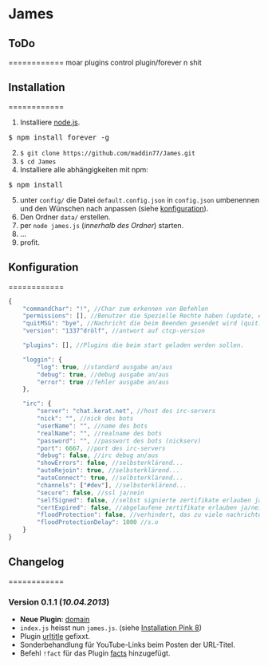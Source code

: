 # James

## ToDo
============
moar plugins
control plugin/forever n shit

## Installation
============

1. Installiere [node.js](http://nodejs.org/).
<pre>$ npm install forever -g</pre>
2. `$ git clone https://github.com/maddin77/James.git`
3. `$ cd James`
4. Installiere alle abhängigkeiten mit npm:
<pre>$ npm install</pre>
5. unter `config/` die Datei `default.config.json` in `config.json` umbenennen und den Wünschen nach anpassen (siehe [konfiguration](#konfiguration)).
6. Den Ordner `data/` erstellen. 
7. per `node james.js` (*innerhalb des Ordner*) starten.
8. ...
9. profit.

## Konfiguration
============
```javascript
{
    "commandChar": "!", //Char zum erkennen von Befehlen
    "permissions": [], //Benutzer die Spezielle Rechte haben (update, exit, etc.)
    "quitMSG": "bye", //Nachricht die beim Beenden gesendet wird (quit: )
    "version": "1337^drölf", //antwort auf ctcp-version

    "plugins": [], //Plugins die beim start geladen werden sollen.

    "loggin": {
        "log": true, //standard ausgabe an/aus
        "debug": true, //debug ausgabe an/aus
        "error": true //fehler ausgabe an/aus
    },

    "irc": {
        "server": "chat.kerat.net", //host des irc-servers
        "nick": "", //nick des bots
        "userName": "", //name des bots
        "realName": "", //realname des bots
        "password": "", //passwort des bots (nickserv)
        "port": 6667, //port des irc-servers
        "debug": false, //irc debug an/aus
        "showErrors": false, //selbsterklärend...
        "autoRejoin": true, //selbsterklärend...
        "autoConnect": true, //selbsterklärend...
        "channels": ["#dev"], //selbsterklärend...
        "secure": false, //ssl ja/nein
        "selfSigned": false, //selbst signierte zertifikate erlauben ja/nein
        "certExpired": false, //abgelaufene zertifikate erlauben ja/nein
        "floodProtection": false, //verhindert, das zu viele nachrichten auf einmal an den server gesendet werden
        "floodProtectionDelay": 1000 //s.o
    }
}
```

## Changelog
============
### Version 0.1.1 (*10.04.2013*)
* **Neue Plugin**: [domain](https://github.com/maddin77/James/blob/master/plugins/domain.js)
* `index.js` heisst nun `james.js`. (siehe [Installation Pink 8](#installation))
* Plugin [urltitle](https://github.com/maddin77/James/blob/master/plugins/urltitle.js) gefixxt.
* Sonderbehandlung für YouTube-Links beim Posten der URL-Titel.
* Befehl `!fact` für das Plugin [facts](https://github.com/maddin77/James/blob/master/plugins/facts.js) hinzugefügt.